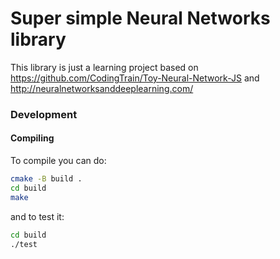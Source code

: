 # Super simple Neural Networks library

This library is just a learning project based on <https://github.com/CodingTrain/Toy-Neural-Network-JS> 
and <http://neuralnetworksanddeeplearning.com/>

### Development

#### Compiling

To compile you can do:

```bash
cmake -B build .
cd build
make
```

and to test it:

```bash
cd build
./test
```

